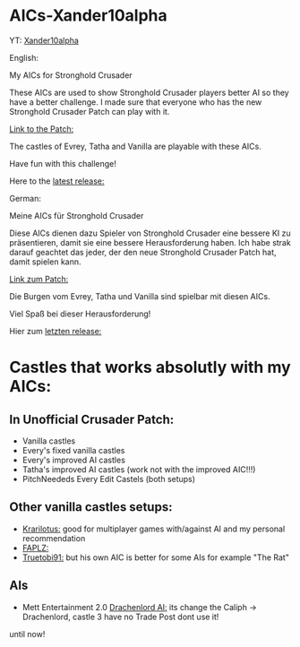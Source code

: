 # AICs-Xander10alpha
YT: [Xander10alpha](https://www.youtube.com/channel/UCYlyixfoKPcz-Ixi6Nc383Q)

English:

My AICs for Stronghold Crusader

These AICs are used to show Stronghold Crusader players better AI so they have a better challenge.
I made sure that everyone who has the new Stronghold Crusader Patch can play with it.

[Link to the Patch:](https://github.com/Sh0wdown/UnofficialCrusaderPatch/releases)

The castles of Evrey, Tatha and Vanilla are playable with these AICs.

Have fun with this challenge!

Here to the [latest release:](https://github.com/Xander10alpha/AICs-Xander10alpha/releases)

German:

Meine AICs für Stronghold Crusader

Diese AICs dienen dazu Spieler von Stronghold Crusader eine bessere KI zu präsentieren, damit sie eine bessere Herausforderung haben.
Ich habe strak darauf geachtet das jeder, der den neue Stronghold Crusader Patch hat, damit spielen kann.

[Link zum Patch:](https://github.com/Sh0wdown/UnofficialCrusaderPatch/releases)

Die Burgen vom Evrey, Tatha und Vanilla sind spielbar mit diesen AICs.

Viel Spaß bei dieser Herausforderung!

Hier zum [letzten release:](https://github.com/Xander10alpha/AICs-Xander10alpha/releases)

# Castles that works absolutly with my AICs:

## In Unofficial Crusader Patch:

* Vanilla castles
* Every's fixed vanilla castles
* Every's improved AI castles
* Tatha's improved AI castles (work not with the improved AIC!!!)
* PitchNeededs Every Edit Castels (both setups)

## Other vanilla castles setups:

* [Krarilotus:](https://github.com/Krarilotus/Stronghold-Crusader-efficient-AI) good for multiplayer games with/against AI and my personal recommendation
* [FAPLZ:](https://github.com/FAPLZ/AIV-files-for-Stronghold-Crusader)
* [Truetobi91:](https://github.com/Truetobi91/Truetobis-Personal-AI-for-Stronghold-Crusader) but his own AIC is better for some AIs for example "The Rat"

## AIs

* Mett Entertainment 2.0 [Drachenlord AI:](http://share.cherrytree.at/showfile-33205/rainer_w_mod.rar) its change the Caliph -> Drachenlord, castle 3 have no Trade Post dont use it!

until now!

